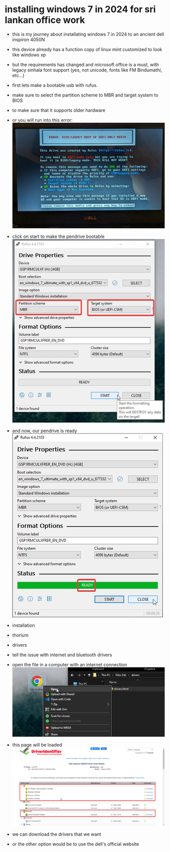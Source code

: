 # installing windows 7 in 2024 for sri lankan office work

- this is my journey about installating windows 7 in 2024 to an ancient dell inspiron 4050N
- this device already has a function copy of linux mint customized to look like windows xp
- but the requirements has changed and microsoft office is a must, with legacy sinhala font support (yes, not unicode, fonts like FM Bindumathi, etc...)

- first lets make a bootable usb with rufus.
- make sure to select the partition scheme to MBR and target system to BIOS
- to make sure that it supports older hardware
- or you will run into this error:
  ![alt text](image-2.png)

- click on start to make the pendrive bootable
  ![alt text](image.png)

- and now, our pendrive is ready
  ![alt text](image-1.png)

- installation
- thorium
- drivers
- tell the issue with internet and bluetooth drivers

- open the file in a computer with an internet connection
  ![alt text](image-3.png)

- this page will be loaded
  ![alt text](image-5.png)

- we can download the drivers that we want

- or the other option would be to use the dell's official website
